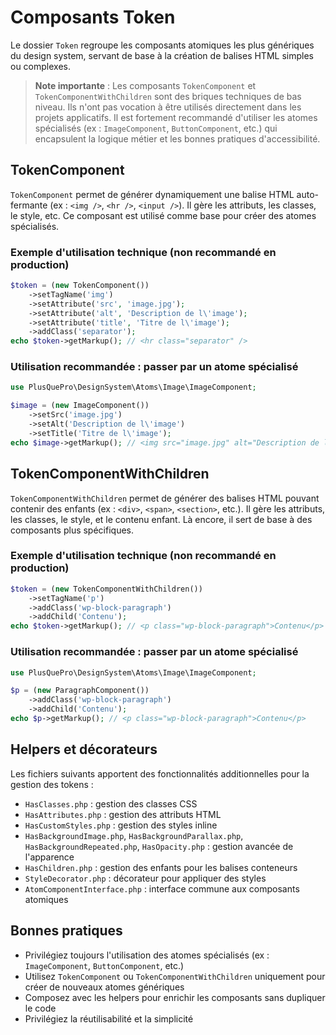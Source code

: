 # Composants Token

Le dossier `Token` regroupe les composants atomiques les plus génériques du design system, servant de base à la création de balises HTML simples ou complexes.

> **Note importante** : Les composants `TokenComponent` et `TokenComponentWithChildren` sont des briques techniques de bas niveau. Ils n'ont pas vocation à être utilisés directement dans les projets applicatifs. Il est fortement recommandé d'utiliser les atomes spécialisés (ex : `ImageComponent`, `ButtonComponent`, etc.) qui encapsulent la logique métier et les bonnes pratiques d'accessibilité.

## TokenComponent

`TokenComponent` permet de générer dynamiquement une balise HTML auto-fermante (ex : `<img />`, `<hr />`, `<input />`). Il gère les attributs, les classes, le style, etc. Ce composant est utilisé comme base pour créer des atomes spécialisés.

### Exemple d'utilisation technique (non recommandé en production)
```php
$token = (new TokenComponent())
    ->setTagName('img')
    ->setAttribute('src', 'image.jpg');
    ->setAttribute('alt', 'Description de l\'image');
    ->setAttribute('title', 'Titre de l\'image');
    ->addClass('separator');
echo $token->getMarkup(); // <hr class="separator" />
```

### Utilisation recommandée : passer par un atome spécialisé
```php
use PlusQuePro\DesignSystem\Atoms\Image\ImageComponent;

$image = (new ImageComponent())
    ->setSrc('image.jpg')
    ->setAlt('Description de l\'image')
    ->setTitle('Titre de l\'image');
echo $image->getMarkup(); // <img src="image.jpg" alt="Description de l'image" title="Titre de l'image">
```

## TokenComponentWithChildren

`TokenComponentWithChildren` permet de générer des balises HTML pouvant contenir des enfants (ex : `<div>`, `<span>`, `<section>`, etc.). Il gère les attributs, les classes, le style, et le contenu enfant. Là encore, il sert de base à des composants plus spécifiques.

### Exemple d'utilisation technique (non recommandé en production)
```php
$token = (new TokenComponentWithChildren())
    ->setTagName('p')
    ->addClass('wp-block-paragraph')
    ->addChild('Contenu');
echo $token->getMarkup(); // <p class="wp-block-paragraph">Contenu</p>
```

### Utilisation recommandée : passer par un atome spécialisé
```php
use PlusQuePro\DesignSystem\Atoms\Image\ImageComponent;

$p = (new ParagraphComponent())
    ->addClass('wp-block-paragraph')
    ->addChild('Contenu');
echo $p->getMarkup(); // <p class="wp-block-paragraph">Contenu</p>
```

## Helpers et décorateurs

Les fichiers suivants apportent des fonctionnalités additionnelles pour la gestion des tokens :
- `HasClasses.php` : gestion des classes CSS
- `HasAttributes.php` : gestion des attributs HTML
- `HasCustomStyles.php` : gestion des styles inline
- `HasBackgroundImage.php`, `HasBackgroundParallax.php`, `HasBackgroundRepeated.php`, `HasOpacity.php` : gestion avancée de l'apparence
- `HasChildren.php` : gestion des enfants pour les balises conteneurs
- `StyleDecorator.php` : décorateur pour appliquer des styles
- `AtomComponentInterface.php` : interface commune aux composants atomiques

## Bonnes pratiques

- Privilégiez toujours l'utilisation des atomes spécialisés (ex : `ImageComponent`, `ButtonComponent`, etc.)
- Utilisez `TokenComponent` ou `TokenComponentWithChildren` uniquement pour créer de nouveaux atomes génériques
- Composez avec les helpers pour enrichir les composants sans dupliquer le code
- Privilégiez la réutilisabilité et la simplicité 